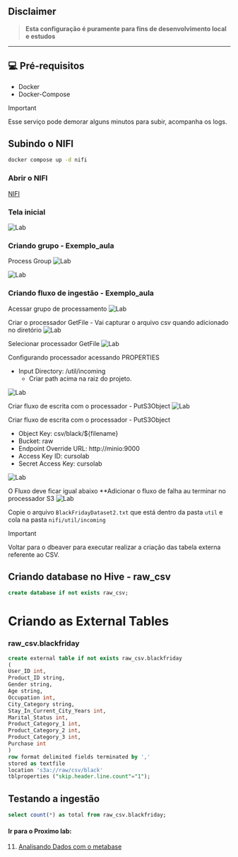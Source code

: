 ## Disclaimer
> **Esta configuração é puramente para fins de desenvolvimento local e estudos**
> 

---

## 💻 Pré-requisitos
* Docker
* Docker-Compose



> [!IMPORTANT]
> Esse serviço pode demorar alguns minutos para subir, acompanha os logs.


## Subindo o NIFI
```bash
docker compose up -d nifi
```

### Abrir  o NIFI 
[NIFI](http://localhost:49090/nifi/)


### Tela inicial
![Lab](../content/nifi_1.png)

### Criando grupo - Exemplo_aula
Process Group 
![Lab](../content/nifi_2.png)

![Lab](../content/nifi_8.png)

### Criando fluxo de ingestão - Exemplo_aula
Acessar grupo de processamento 
![Lab](../content/nifi_3.png)

Criar o processador GetFile - Vai capturar o arquivo csv quando adicionado no diretório
![Lab](../content/nifi_4_1.png)


Selecionar processador GetFile
![Lab](../content/nifi_4_2.png)

Configurando processador acessando PROPERTIES
* Input Directory: /util/incoming
  * Criar path acima na raiz do projeto. 

![Lab](../content/nifi_5.png)

Criar fluxo de escrita com o processador - PutS3Object
![Lab](../content/nifi_6.png)


Criar fluxo de escrita com o processador - PutS3Object

* Object Key: csv/black/${filename}
* Bucket: raw
* Endpoint Override URL: http://minio:9000
* Access Key ID: cursolab
* Secret Access Key: cursolab

![Lab](../content/nifi_6_1.png)

O Fluxo deve ficar igual abaixo 
**Adicionar o fluxo de falha au terminar no processador S3
![Lab](../content/nifi_7.png)


Copie o arquivo `BlackFridayDataset2.txt` que está dentro da pasta `util`  e cola na pasta `nifi/util/incoming`



> [!IMPORTANT]
> Voltar para o dbeaver para executar realizar a criação das tabela externa referente ao CSV.

## Criando database no Hive - raw_csv

```sql
create database if not exists raw_csv;
``` 

# Criando as External Tables

### raw_csv.blackfriday

```sql
create external table if not exists raw_csv.blackfriday
(
User_ID int,
Product_ID string,
Gender string,
Age string,
Occupation int,
City_Category string,
Stay_In_Current_City_Years int,
Marital_Status int,
Product_Category_1 int,
Product_Category_2 int,
Product_Category_3 int,
Purchase int
)
row format delimited fields terminated by ','
stored as textfile
location 's3a://raw/csv/black'
tblproperties ("skip.header.line.count"="1");
```




## Testando a ingestão

```sql
select count(*) as total from raw_csv.blackfriday;
```

#### Ir para o Proximo lab:

11. [Analisando Dados com o metabase](../metabase/README.md)


